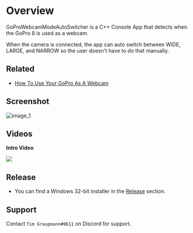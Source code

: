 # Overview

GoProWebcamModeAutoSwitcher is a C++ Console App that detects when the GoPro 8 is used as a webcam.

When the camera is connected, the app can auto switch between WIDE, LARGE, and NARROW so the user doesn't have to do that manually.

## Related

* [How To Use Your GoPro As A Webcam](https://community.gopro.com/s/article/GoPro-Webcam?language=en_US)

## Screenshot

![image_1](images/image_1.png)

## Videos ##

**Intro Video**

<a target="_blank" href="https://youtu.be/BpoJczJskds"><img src="https://img.youtube.com/vi/BpoJczJskds/0.jpg"></a>

## Release

* You can find a Windows 32-bit installer in the [Release](https://github.com/tgraupmann/Cpp_WindowsGoProWebcam/releases/tag/1.0) section.

## Support

Contact `Tim Graupmann#0611` on Discord for support.
